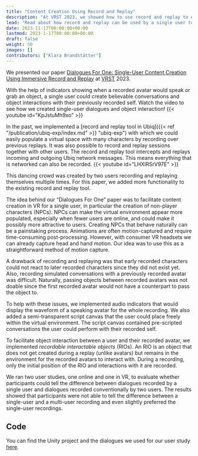 ```yaml
---
title: "Content Creation Using Record and Replay"
description: "At VRST 2023, we showed how to use record and replay to enable a single user to create multi-user content in VR"
lead: "Read about how record and replay can be used by a single user to create content with multiple virtual characters."
date: 2023-11-17T00:00:00+00:00
lastmod: 2023-1-17T00:00:00+00:00
draft: false
weight: 50
images: []
contributors: ["Klara Brandstätter"]
---
```


We presented our paper [Dialogues For One: Single-User Content Creation Using Immersive Record and Replay](https://discovery.ucl.ac.uk/id/eprint/10177963/) at [VRST](https://vrst.acm.org/vrst2023/) 2023.

With the help of indicators showing when a recorded avatar would speak or grab an object, a single user could create believable conversations and object interactions with their previously recorded self.
Watch the video to see how we created single-user dialogues and object interaction!
{{< youtube id="KpJstuMh9xo" >}}

In the past, we implemented a [record and replay tool in Ubiq]({{< ref "/publication/ubiq-exp/index.md" >}} "ubiq-exp") with which we could easily populate a virtual space with many characters by recording over previous replays.  It was also possible to record and replay sessions together with other users. The record and replay tool intercepts and replays incoming and outgoing Ubiq network messages. This means everything that is networked can also be recorded.
{{< youtube id="LHXlRSrV97E" >}}

This dancing crowd was created by two users recording and replaying themselves multiple times. For this paper, we added more functionality to the existing record and replay tool.  

The idea behind our “Dialogues For One” paper was to facilitate content creation in VR for a single user, in particular the creation of non-player characters (NPCs). NPCs can make the virtual environment appear more populated, especially when fewer users are online, and could make it possibly more attractive to users. Creating NPCs that behave naturally can be a painstaking process. Animations are often motion-captured and require time-consuming post-processing. However, with consumer VR headsets we can already capture head and hand motion. Our idea was to use this as a straightforward method of motion capture.

A drawback of recording and replaying was that early recorded characters could not react to later recorded characters since they did not exist yet. Also, recording simulated conversations with a previously recorded avatar was difficult. Naturally, passing objects between recorded avatars was not doable since the first recorded avatar would not have a counterpart to pass the object to.

To help with these issues, we implemented audio indicators that would display the waveform of a speaking avatar for the whole recording. We also added a semi-transparent script canvas that the user could place freely within the virtual environment. The script canvas contained pre-scripted conversations the user could perform with their recorded self.

To facilitate object interaction between a user and their recorded avatar, we implemented *recordable interactable objects* (RIOs). An RIO is an object that does not get created during a replay (unlike avatars) but remains in the environment for the recorded avatars to interact with. During a recording, only the initial position of the RIO and interactions with it are recorded.

We ran two user studies, one online and one in VR, to evaluate whether participants could tell the difference between dialogues recorded by a single user and dialogues recorded conventionally by two users. The results showed that participants were not able to tell the difference between a single-user and a multi-user recording and even slightly preferred the single-user recordings.

## Code

You can find the Unity project and the dialogues we used for our user study [here](https://rdr.ucl.ac.uk/articles/code/Dialogues_For_One_Single-User_Content_Creation_Using_Immersive_Record_and_Replay/23947278).


 



